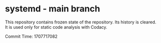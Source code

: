 # systemd - main branch

This repository contains frozen state of the repository.
Its history is cleared. It is used only for static code
analysis with Codacy.

Commit Time: 1707717082
